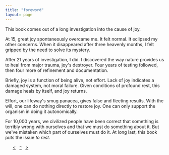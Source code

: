```yaml
---
title: "foreword"
layout: page
---
```


This book comes out of a long investigation into the cause of joy. 

At 15, great joy spontaneously overcame me. It felt normal. It eclipsed my other concerns. When it disappeared after three heavenly months, I felt gripped by the need to solve its mystery.

After 21 years of investigation, I did. I discovered the way nature provides us to heal from major trauma, joy's destroyer. Four years of testing followed, then four more of refinement and documentation.

Briefly, joy is a function of being alive, not effort. Lack of joy indicates a damaged system, not moral failure. Given conditions of profound rest, this damage heals by itself, and joy returns.

Effort, our lifeway's smug panacea, gives false and fleeting results. With the will, one can do nothing directly to restore joy. One can only support the organism in doing it autonomically.

For 10,000 years, we civilized people have been correct that something is terribly wrong with ourselves and that we must do something about it. But we've mistaken which part of ourselves must do it. At long last, this book puts the issue _to rest_.

&nbsp;&nbsp;&nbsp;&nbsp;&nbsp;&nbsp;[&lt;](/dedication/)&nbsp;&nbsp;&nbsp;[`^`](/)&nbsp;&nbsp;&nbsp;[&gt;](/preface/)
